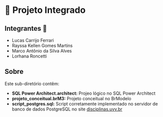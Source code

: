 # 💠 Projeto Integrado

## Integrantes 🔎

- Lucas Carrijo Ferrari
- Rayssa Kellen Gomes Martins
- Marco Antônio da Silva Alves
- Lorhana Roncetti

## Sobre 

Este sub-diretório contêm:

- **SQL Power Architect.architect:** Projeo lógico no SQL Power Architect
- **projeto_conceitual.brM3:** Projeto conceitual no BrModelo
- **script_postgres.sql:** Script corretamente implementado no servidor de banco de dados PostgreSQL no site [disciplinas.uvv.br](disciplinas.uvv.br)

